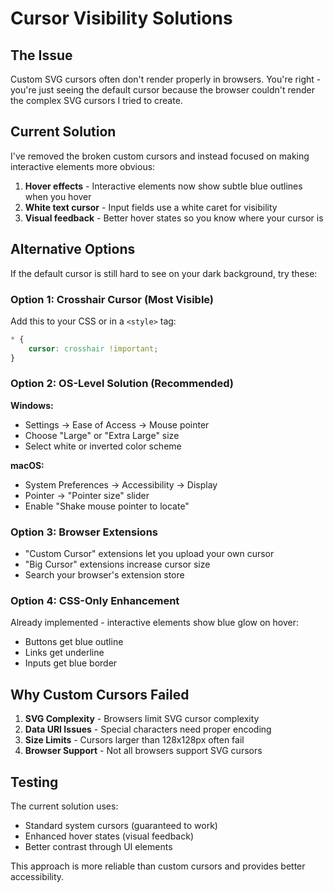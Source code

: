 # Cursor Visibility Solutions

## The Issue
Custom SVG cursors often don't render properly in browsers. You're right - you're just seeing the default cursor because the browser couldn't render the complex SVG cursors I tried to create.

## Current Solution
I've removed the broken custom cursors and instead focused on making interactive elements more obvious:

1. **Hover effects** - Interactive elements now show subtle blue outlines when you hover
2. **White text cursor** - Input fields use a white caret for visibility
3. **Visual feedback** - Better hover states so you know where your cursor is

## Alternative Options

If the default cursor is still hard to see on your dark background, try these:

### Option 1: Crosshair Cursor (Most Visible)
Add this to your CSS or in a `<style>` tag:
```css
* {
    cursor: crosshair !important;
}
```

### Option 2: OS-Level Solution (Recommended)
**Windows:**
- Settings → Ease of Access → Mouse pointer
- Choose "Large" or "Extra Large" size
- Select white or inverted color scheme

**macOS:**
- System Preferences → Accessibility → Display
- Pointer → "Pointer size" slider
- Enable "Shake mouse pointer to locate"

### Option 3: Browser Extensions
- "Custom Cursor" extensions let you upload your own cursor
- "Big Cursor" extensions increase cursor size
- Search your browser's extension store

### Option 4: CSS-Only Enhancement
Already implemented - interactive elements show blue glow on hover:
- Buttons get blue outline
- Links get underline
- Inputs get blue border

## Why Custom Cursors Failed

1. **SVG Complexity** - Browsers limit SVG cursor complexity
2. **Data URI Issues** - Special characters need proper encoding  
3. **Size Limits** - Cursors larger than 128x128px often fail
4. **Browser Support** - Not all browsers support SVG cursors

## Testing
The current solution uses:
- Standard system cursors (guaranteed to work)
- Enhanced hover states (visual feedback)
- Better contrast through UI elements

This approach is more reliable than custom cursors and provides better accessibility.